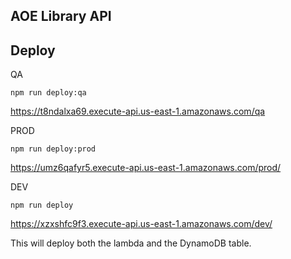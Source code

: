 ## AOE Library API

## Deploy

QA
```
npm run deploy:qa
```
https://t8ndalxa69.execute-api.us-east-1.amazonaws.com/qa

PROD
```
npm run deploy:prod
```
https://umz6qafyr5.execute-api.us-east-1.amazonaws.com/prod/

DEV
```
npm run deploy
```
https://xzxshfc9f3.execute-api.us-east-1.amazonaws.com/dev/



This will deploy both the lambda and the DynamoDB table.

